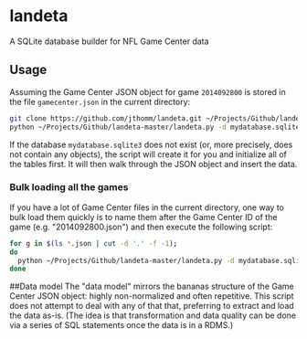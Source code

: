 # landeta
A SQLite database builder for NFL Game Center data

## Usage
Assuming the Game Center JSON object for game `2014092800` is stored in the file `gamecenter.json` in the current directory:

```sh
git clone https://github.com/jthomm/landeta.git ~/Projects/Github/landeta-master
python ~/Projects/Github/landeta-master/landeta.py -d mydatabase.sqlite3 -f gamecenter.json -g 2014092800
```

If the database `mydatabase.sqlite3` does not exist (or, more precisely, does not contain any objects), the script will create it for you and initialize all of the tables first.  It will then walk through the JSON object and insert the data.

### Bulk loading all the games
If you have a lot of Game Center files in the current directory, one way to bulk load them quickly is to name them after the Game Center ID of the game (e.g. "2014092800.json") and then execute the following script:

```sh
for g in $(ls *.json | cut -d '.' -f -1);
do
  python ~/Projects/Github/landeta-master/landeta.py -d mydatabase.sqlite3 -f "${g}.json" -g ${g};
done
```

##Data model
The "data model" mirrors the bananas structure of the Game Center JSON object: highly non-normalized and often repetitive.  This script does not attempt to deal with any of that that, preferring to extract and load the data as-is.  (The idea is that transformation and data quality can be done via a series of SQL statements once the data is in a RDMS.)
